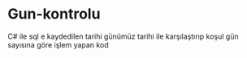 # Gun-kontrolu
C# ile sql e kaydedilen tarihi günümüz tarihi ile karşılaştırıp koşul gün sayısına göre işlem yapan kod
